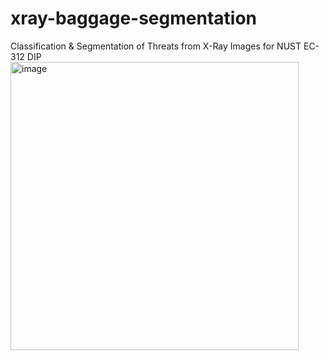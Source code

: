 # xray-baggage-segmentation
Classification &amp; Segmentation of Threats from X-Ray Images for NUST EC-312 DIP
<img width="461" alt="image" src="https://github.com/user-attachments/assets/94cac664-4e59-40a1-84f8-2c27eb579665" />

